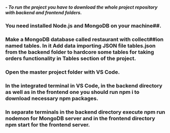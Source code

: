 ##### - To run the project you have to download the whole project repository with backend and frontend folders. 

### You need installed Node.js and MongoDB on your machine##. 

### Make a MongoDB database called restaurant with collect##ion named tables. In it Add data importing JSON file tables.json from the backend folder to hardcore some tables for taking orders functionality in Tables section of the project.

### Open the master project folder with VS Code.

### In the integrated terminal in VS Code, in the backend directory as well as in the frontend one you should run npm i to download necessary npm packages.

### In separate terminals in the backend directory execute npm run nodemon for MongoDB server and in the frontend directory npm start for the frontend server.
